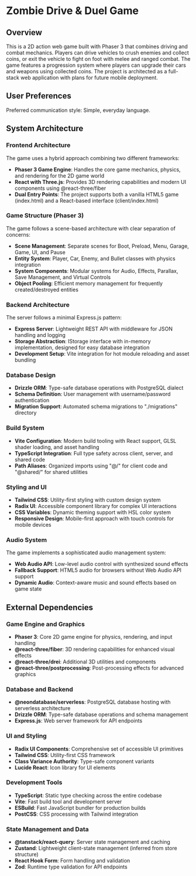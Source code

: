 # Zombie Drive & Duel Game

## Overview

This is a 2D action web game built with Phaser 3 that combines driving and combat mechanics. Players can drive vehicles to crush enemies and collect coins, or exit the vehicle to fight on foot with melee and ranged combat. The game features a progression system where players can upgrade their cars and weapons using collected coins. The project is architected as a full-stack web application with plans for future mobile deployment.

## User Preferences

Preferred communication style: Simple, everyday language.

## System Architecture

### Frontend Architecture
The game uses a hybrid approach combining two different frameworks:
- **Phaser 3 Game Engine**: Handles the core game mechanics, physics, and rendering for the 2D game world
- **React with Three.js**: Provides 3D rendering capabilities and modern UI components using @react-three/fiber
- **Dual Entry Points**: The project supports both a vanilla HTML5 game (index.html) and a React-based interface (client/index.html)

### Game Structure (Phaser 3)
The game follows a scene-based architecture with clear separation of concerns:
- **Scene Management**: Separate scenes for Boot, Preload, Menu, Garage, Game, UI, and Pause
- **Entity System**: Player, Car, Enemy, and Bullet classes with physics integration
- **System Components**: Modular systems for Audio, Effects, Parallax, Save Management, and Virtual Controls
- **Object Pooling**: Efficient memory management for frequently created/destroyed entities

### Backend Architecture
The server follows a minimal Express.js pattern:
- **Express Server**: Lightweight REST API with middleware for JSON handling and logging
- **Storage Abstraction**: IStorage interface with in-memory implementation, designed for easy database integration
- **Development Setup**: Vite integration for hot module reloading and asset bundling

### Database Design
- **Drizzle ORM**: Type-safe database operations with PostgreSQL dialect
- **Schema Definition**: User management with username/password authentication
- **Migration Support**: Automated schema migrations to "./migrations" directory

### Build System
- **Vite Configuration**: Modern build tooling with React support, GLSL shader loading, and asset handling
- **TypeScript Integration**: Full type safety across client, server, and shared code
- **Path Aliases**: Organized imports using "@/" for client code and "@shared/" for shared utilities

### Styling and UI
- **Tailwind CSS**: Utility-first styling with custom design system
- **Radix UI**: Accessible component library for complex UI interactions
- **CSS Variables**: Dynamic theming support with HSL color system
- **Responsive Design**: Mobile-first approach with touch controls for mobile devices

### Audio System
The game implements a sophisticated audio management system:
- **Web Audio API**: Low-level audio control with synthesized sound effects
- **Fallback Support**: HTML5 audio for browsers without Web Audio API support
- **Dynamic Audio**: Context-aware music and sound effects based on game state

## External Dependencies

### Game Engine and Graphics
- **Phaser 3**: Core 2D game engine for physics, rendering, and input handling
- **@react-three/fiber**: 3D rendering capabilities for enhanced visual effects
- **@react-three/drei**: Additional 3D utilities and components
- **@react-three/postprocessing**: Post-processing effects for advanced graphics

### Database and Backend
- **@neondatabase/serverless**: PostgreSQL database hosting with serverless architecture
- **Drizzle ORM**: Type-safe database operations and schema management
- **Express.js**: Web server framework for API endpoints

### UI and Styling
- **Radix UI Components**: Comprehensive set of accessible UI primitives
- **Tailwind CSS**: Utility-first CSS framework
- **Class Variance Authority**: Type-safe component variants
- **Lucide React**: Icon library for UI elements

### Development Tools
- **TypeScript**: Static type checking across the entire codebase
- **Vite**: Fast build tool and development server
- **ESBuild**: Fast JavaScript bundler for production builds
- **PostCSS**: CSS processing with Tailwind integration

### State Management and Data
- **@tanstack/react-query**: Server state management and caching
- **Zustand**: Lightweight client-state management (inferred from store structure)
- **React Hook Form**: Form handling and validation
- **Zod**: Runtime type validation for API endpoints